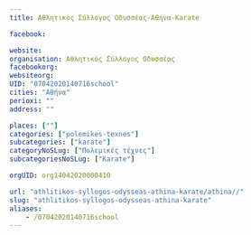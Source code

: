 ```yaml
---
title: Αθλητικός Σύλλογος Οδυσσέας-Αθήνα-Karate

facebook:

website:
organisation: Αθλητικός Σύλλογος Οδυσσέας
facebookorg:
websiteorg:
UID: "07042020140716school"
cities: "Αθήνα"
perioxi: ""
address: ""

places: [""]
categories: ["polemikes-texnes"]
subcategories: ["karate"]
categoryNoSLug: ["Πολεμικές τέχνες"]
subcategoriesNoSLug: ["Karate"]

orgUID: org14042020000410

url: "athlitikos-syllogos-odysseas-athina-karate/athina//"
slug: "athlitikos-syllogos-odysseas-athina-karate"
aliases:
    - /07042020140716school
---
```





